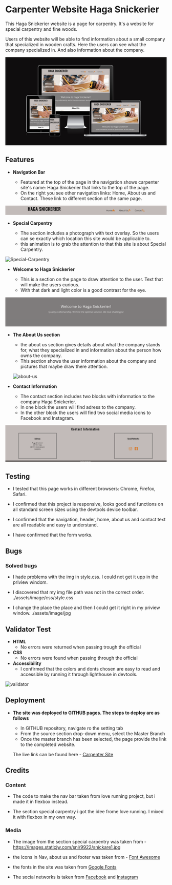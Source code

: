 # Carpenter Website Haga Snickerier

This Haga Snickerier website is a page for carpentry.
It's a website for special carpentry and fine woods.

Users of this website will be able to find information about a small company that specialized in wooden crafts.
Here the users can see what the company specialized in. 
And also information about the company.

![am-i](./assets/image/am-i-responsive.png)


## Features
* **Navigation Bar**

  * Featured at the top of the page in the navigation shows carpenter site's name: Haga Snickerier that links to the top of the page.
  * On the right you see other navigation links: Home, About us and Contact. These link to different section of the same page.

![navigation](./assets/image/head.png)


* **Special Carpentry**

  * The section includes a photograph with text overlay. So the users can se exactly which location this site would be applicable to.
  * this animation is to grab the attention to that this site is about Special Carpentry.

![Special-Carpentry](./assets/image/first-section.png)

* **Welcome to Haga Snickerier**

  * This is a section on the page to draw attention to the user. Text that will make the users curious.
  * With that dark and light color is a good contrast for the eye.
  
 ![welcome](./assets/image/welcome.png)

* **The About Us section**

  * the about us section gives details about what the company stands for, what they specialized in and information about the person how owns the company.
  * This section shows the user information about the company and pictures that maybe draw there attention.


  ![about-us](./assets/image/about%20us.png)

* **Contact Information**
  * The contact section includes two blocks with information to the company Haga Snickerier.
  * In one block the users will find adress to the company.
  * In the other block the users will find two social media icons to Facebook and Instagram.

![contact](./assets/image/contact.png)

## Testing

* I tested that this page works in different browsers: Chrome, Firefox, Safari.

* I confirmed that this project is responsive, looks good and functions on all standard screen sizes using the devtools device toolbar.

* I confirmed that the navigation, header, home, about us and contact text are all readable and easy to understand.

* I have confirmed that the form works.

## Bugs

### Solved bugs

* I hade problems with the img in style.css. I could not get it upp in the priview windom.

* I discovered that my img file path was not in the correct order.
./assets/image/css/style.css

* I change the place the place and then I could get it right in my priview window.
./assets/image/jpg

## Validator Test

* **HTML**
  * No errors were returned when passing trough the official 
* **CSS**
  * No errors were found when passing through the official
* **Accessibility**
  * I confirmed that the colors and donts chosen are easy to read and accessible by running it through lighthouse in devtools.

![validator](./assets/image/Ska%CC%88rmavbild%202022-09-08%20kl.%2013.56.29.png)


## Deployment

* **The site was deployed to GITHUB pages. The steps to deploy are as follows**
  * In GITHUB repository, navigate ro the setting tab
  * From the source section drop-down menu, select the Master Branch
  * Once the master branch has been selected, the page provide the link to the completed website.

  The live link can be found here - [Carpenter Site](https://emmarubih.github.io/portfolio1-carpenter/)
  

## Credits

### Content

* The code to make the nav bar taken from love running project, but i made it in flexbox instead.

* The section special carpentry i got the idee frome love running. I mixed it with flexbox in my own way.

### Media
* The image from the section special carpentry was taken from - https://images.staticjw.com/sni/9922/snickare1.jpg

* the icons in Nav, about us and footer was taken from - [Font Awesome](https://fontawesome.com/)

* the fonts in the site was taken from [Google Fonts](https://fonts.google.com/)

* The social networks is taken from [Facebook](https://facebook.com/) and [Instagram](https://instagram.com)











